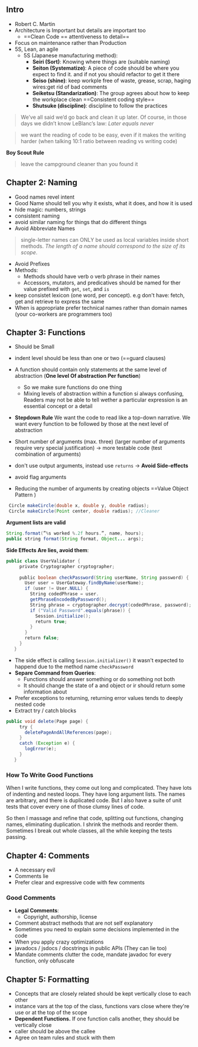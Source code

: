 
## Intro
+ Robert C. Martin
+ Architecture is Important but details are important too
	+ ==Clean Code == attentiveness to detail==
+ Focus on maintenance rather than Production
+ 5S, Lean, an agile
	+ 5S (Japanese manufacturing method):
		+ **Seiri (Sort)**: Knowing where things are (suitable naming)
		+ **Seiton (Systematize)**: A piece of code should be where you expect to find it. and if not you should refactor to get it there
		+ **Seiso (shine)**: keep workple free of waste, grease, scrap, haging wires:get rid of bad comments
		+ **Seiketsu (Standarization)**: The group agrees about how to keep the workplace clean ==Consistent coding style==
		+ **Shutsuke (discipline)**: discipline to follow the practices

> We’ve all said we’d go back and clean it up later. Of course, in those days we didn’t know LeBlanc’s law: _Later equals never_

> we want the reading of code to be easy, even if it makes the writing harder (when talking 10:1 ratio between reading vs writing code)

**Boy Scout Rule**
> leave the campground cleaner than you found it

## Chapter 2: Naming
+ Good names revel intent
+ Good Name should tell you why it exists, what it does, and how it is used
+ hide magic: numbers, strings
+ consistent naming
+ avoid similar naming for things that do different things
+ Avoid Abbreviate Names
> single-letter names can ONLY be used as local variables inside short methods. _The length of a name should correspond to the size of its scope_.
+ Avoid Prefixes
+ Methods:
	+ Methods should have verb o verb phrase in their names
	+ Accessors, mutators, and predicatives should be named for ther value prefixed with `get`, `set`, and `is`
+ keep consistet lexicon (one word, per concept). e.g don't have: fetch, get and retrieve to express the same
+ When is appropriate prefer technical names rather than domain names (your co-workers are programmers too)

## Chapter 3: Functions
+ Should be Small
+ indent level should be less than one or two (==guard clauses)
+ A function should contain only statements at the same level of abstraction (**One level Of abstraction Per function**)
	+ So we make sure functions do one thing
	+ Mixing levels of abstraction within a function si always confusing, Readers may not be able to tell wether a particular expression is an essential concept or a detail
+ **Stepdown Rule** We want the code to read like a top-down narrative. We want every function to be followed by those at the next level of abstraction
+ Short number of arguments (max. three) (larger number of arguments require very special justification) -> more testable code (test combination of arguments)
+ don't use output arguments, instead use `returns` -> **Avoid Side-effects**
+ avoid flag arguments

+ Reducing the number of arguments by creating objects ==Value Object Pattern )
```Java
 Circle makeCircle(double x, double y, double radius);  
 Circle makeCircle(Point center, double radius); //Cleaner
```

**Argument lists are valid**
```Java
String.format(”%s worked %.2f hours.”, name, hours);
public string format(String format, Object... args);
```

**Side Effects Are lies, avoid them**:
```Java
public class UserValidator {  
     private Cryptographer cryptographer;  
  
     public boolean checkPassword(String userName, String password) {  
       User user = UserGateway.findByName(userName);  
       if (user != User.NULL) {  
         String codedPhrase = user.  
         getPhraseEncodedByPassword();  
         String phrase = cryptographer.decrypt(codedPhrase, password);  
         if ("Valid Password".equals(phrase)) {  
           Session.initialize();  
           return true;  
         }  
       }  
       return false;  
     }  
   }
```
+ The side effect is calling `Session.initializer()` it wasn't expected to happend due to the method name `checkPassword`
+ **Separe Command from Queries**:
	+ Functions should answer something  or do something not both
	+ It should change the state of a and object or ir should return some information about
+ Prefer exceptions to returning, returning error values tends to deeply nested code
+ Extract try / catch blocks
```java
public void delete(Page page) {  
     try {  
       deletePageAndAllReferences(page);  
     }  
     catch (Exception e) {  
       logError(e);  
     }  
   }
```

### How To Write Good Functions
When I write functions, they come out long and complicated. They have lots of indenting and nested loops. They have long argument lists. The names are arbitrary, and there is duplicated code. But I also have a suite of unit tests that cover every one of those clumsy lines of code.

So then I massage and refine that code, splitting out functions, changing names, eliminating duplication. I shrink the methods and reorder them. Sometimes I break out whole classes, all the while keeping the tests passing.

## Chapter 4: Comments
+ A necessary evil
+ Comments lie
+ Prefer clear and expressive code with few comments
### Good Comments
+ **Legal Comments**:
	+ Copyright, authorship, license
+ Comment abstract methods that are not self explanatory
+ Sometimes you need to explain some decisions implemented in the code
+ When you apply crazy optimizations
+ javadocs / jsdocs / docstrings in public APIs (They can lie too)
+ Mandate comments clutter the code, mandate javadoc for every function, only obfuscate

## Chapter 5: Formatting
+ Concepts that are closely related should be kept vertically close to each other
+ instance vars at the top of the class, functions vars close where they're use or at the top of the scope
+ **Dependent Functions.** If one function calls another, they should be vertically close
+ caller should be above the callee
+ Agree on team rules and stuck with them